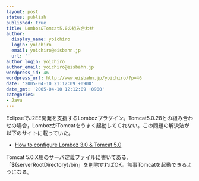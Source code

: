 ```yaml
---
layout: post
status: publish
published: true
title: Lomboz&Tomcat5.0の組み合わせ
author:
  display_name: yoichiro
  login: yoichiro
  email: yoichiro@eisbahn.jp
  url: ''
author_login: yoichiro
author_email: yoichiro@eisbahn.jp
wordpress_id: 46
wordpress_url: http://www.eisbahn.jp/yoichiro/?p=46
date: '2005-04-10 21:12:09 +0900'
date_gmt: '2005-04-10 12:12:09 +0900'
categories:
- Java
---
```


EclipseでJ2EE開発を支援するLombozプラグイン。Tomcat5.0.28との組み合わせの場合，LombozがTomcatをうまく起動してくれない。この問題の解決法が以下のサイトに載っていた。

* [How to configure Lomboz 3.0 & Tomcat 5.0](http://forge.objectweb.org/forum/forum.php?thread_id=1028&forum_id=360)

Tomcat 5.0.X用のサーバ定義ファイルに書いてある，「${serverRootDirectory}/bin」を削除すればOK。無事Tomcatを起動できるようになる。
